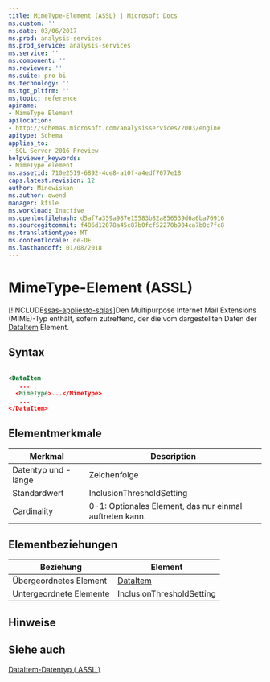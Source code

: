 ```yaml
---
title: MimeType-Element (ASSL) | Microsoft Docs
ms.custom: ''
ms.date: 03/06/2017
ms.prod: analysis-services
ms.prod_service: analysis-services
ms.service: ''
ms.component: ''
ms.reviewer: ''
ms.suite: pro-bi
ms.technology: ''
ms.tgt_pltfrm: ''
ms.topic: reference
apiname:
- MimeType Element
apilocation:
- http://schemas.microsoft.com/analysisservices/2003/engine
apitype: Schema
applies_to:
- SQL Server 2016 Preview
helpviewer_keywords:
- MimeType element
ms.assetid: 710e2519-6892-4ce8-a10f-a4edf7077e18
caps.latest.revision: 12
author: Minewiskan
ms.author: owend
manager: kfile
ms.workload: Inactive
ms.openlocfilehash: d5af7a359a987e15583b82a856539d6a6ba76916
ms.sourcegitcommit: f486d12078a45c87b0fcf52270b904ca7b0c7fc8
ms.translationtype: MT
ms.contentlocale: de-DE
ms.lasthandoff: 01/08/2018
---
```

# <a name="mimetype-element-assl"></a>MimeType-Element (ASSL)
[!INCLUDE[ssas-appliesto-sqlas](../../../includes/ssas-appliesto-sqlas.md)]Den Multipurpose Internet Mail Extensions (MIME)-Typ enthält, sofern zutreffend, der die vom dargestellten Daten der [DataItem](../../../analysis-services/scripting/data-type/dataitem-data-type-assl.md) Element.  
  
## <a name="syntax"></a>Syntax  
  
```xml  
  
<DataItem  
   ...  
  <MimeType>...</MimeType>  
   ...  
</DataItem>  
```  
  
## <a name="element-characteristics"></a>Elementmerkmale  
  
|Merkmal|Description|  
|--------------------|-----------------|  
|Datentyp und -länge|Zeichenfolge|  
|Standardwert|InclusionThresholdSetting|  
|Cardinality|0-1: Optionales Element, das nur einmal auftreten kann.|  
  
## <a name="element-relationships"></a>Elementbeziehungen  
  
|Beziehung|Element|  
|------------------|-------------|  
|Übergeordnetes Element|[DataItem](../../../analysis-services/scripting/data-type/dataitem-data-type-assl.md)|  
|Untergeordnete Elemente|InclusionThresholdSetting|  
  
## <a name="remarks"></a>Hinweise  
  
## <a name="see-also"></a>Siehe auch  
 [DataItem-Datentyp &#40; ASSL &#41;](../../../analysis-services/scripting/data-type/dataitem-data-type-assl.md)  
  
  
